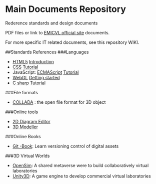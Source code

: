 Main Documents Repository
=====================================

Rederence standards and design documents 

PDF files or link to [EMICVL official site](http://sites.google.com/a/my.westminster.ac.uk/emicvl) documents.

For more specific IT related documents, see this repository WIKI.

##Standards References
###Languages 
* [HTML5](http://www.w3.org/TR/html5) [Introduction](http://www.w3schools.com/html/html5_intro.asp)
* [CSS](http://www.w3.org/Style/CSS) [Tutorial](http://www.w3schools.com/css)
* JavaScript: [ECMAScript](http://www.ecmascript.org) [Tutorial](http://www.w3schools.com/js)
* [WebGL](https://www.khronos.org/webgl) [Getting started](https://developer.mozilla.org/en-US/docs/Web/WebGL/Getting_started_with_WebGL)
* [C sharp](http://www.ecma-international.org/publications/standards/Ecma-334.htm) [Tutorial](http://msdn.microsoft.com/en-us/library/aa288436(v=vs.71).aspx)

###File formats 
* [COLLADA](https://collada.org) : the open file format for 3D object

###Online tools 
* [2D Diagram Editor](http://draw.io)
* [3D Modeller](http://www.3dtin.com)

###Online Books
* [Git -Book](http://git-scm.com/book): Learn versioning control of digital assets

###3D Virtual Worlds
* [OpenSim](http://opensimulator.org): A shared metaverse were to build collaboratively virtual laboratories
* [Unity3D](http://unity3d.com): A game engine to develop commercial virtual laboratories
